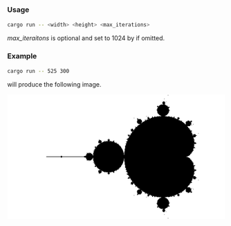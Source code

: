 ### Usage
```bash
cargo run -- <width> <height> <max_iterations>
```
*max_iteraitons* is optional and set to 1024 by if omitted.

### Example

```bash
cargo run -- 525 300
```
will produce the following image.

![mandelbrot image](https://github.com/eliaskounakas/mandelbrot-algorithm/blob/main/preview_image.png)
